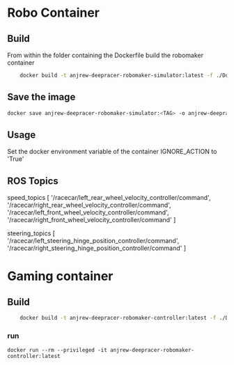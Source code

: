# Robo Container
## Build

From within the folder containing the Dockerfile build the robomaker container
```bash
    docker build -t anjrew-deepracer-robomaker-simulator:latest -f ./Dockerfile.robomaker .
```

## Save the image
```bash
docker save anjrew-deepracer-robomaker-simulator:<TAG> -o anjrew-deepracer-robomaker-simulator-<TAG>.tar
```

## Usage

Set the docker environment variable of the container IGNORE_ACTION to 'True'

## ROS Topics

speed_topics [
    '/racecar/left_rear_wheel_velocity_controller/command', 
    '/racecar/right_rear_wheel_velocity_controller/command',
    '/racecar/left_front_wheel_velocity_controller/command', 
    '/racecar/right_front_wheel_velocity_controller/command'
]

steering_topics [
    '/racecar/left_steering_hinge_position_controller/command', 
    '/racecar/right_steering_hinge_position_controller/command'
]

# Gaming container

## Build
```bash
    docker build -t anjrew-deepracer-robomaker-controller:latest -f ./Dockerfile.controller .
```

### run
```docker run --rm --privileged -it anjrew-deepracer-robomaker-controller:latest```
